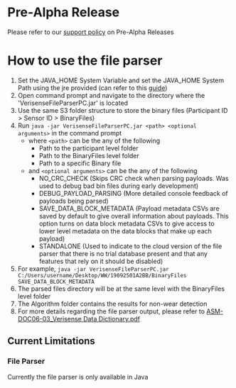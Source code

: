 # Pre-Alpha Release
Please refer to our [support policy](https://shimmersensing.com/support/wireless-sensor-networks-documentation/) on Pre-Alpha Releases

# How to use the file parser
1. Set the JAVA_HOME System Variable and set the JAVA_HOME System Path using the jre provided (can refer to this [guide](https://docs.oracle.com/goldengate/1212/gg-winux/GDRAD/java.htm#BGBFHBEA))
2. Open command prompt and navigate to the directory where the 'VerisenseFileParserPC.jar' is located
3. Use the same S3 folder structure to store the binary files (Participant ID > Sensor ID > BinaryFiles)
4. Run `java -jar VerisenseFileParserPC.jar <path> <optional arguments>` in the command prompt 
     - where `<path>` can be the any of the following
       - Path to the participant level folder
       - Path to the BinaryFiles level folder
       - Path to a specific Binary file
     - and `<optional arguments>` can be the any of the following
       - NO_CRC_CHECK (Skips CRC check when parsing payloads. Was used to debug bad bin files during early development)
       - DEBUG_PAYLOAD_PARSING (More detailed console feedback of payloads being parsed)
       - SAVE_DATA_BLOCK_METADATA (Payload metadata CSVs are saved by default to give overall information about payloads. This option turns on data block metadata CSVs to give access to lower level metadata on the data blocks that make up each payload)
       - STANDALONE (Used to indicate to the cloud version of the file parser that there is no trial database present and that any features that rely on it should be disabled)
5. For example, `java -jar VerisenseFileParserPC.jar C:/Users/username/Desktop/WW/19092501A2BB/BinaryFiles SAVE_DATA_BLOCK_METADATA`
6. The parsed files directory will be at the same level with the BinaryFiles level folder
7. The Algorithm folder contains the results for non-wear detection
8. For more details regarding the file parser output, please refer to [ASM-DOC06-03_Verisense Data Dictionary.pdf](https://github.com/ShimmerEngineering/Shimmer-C-API/blob/VCBA-110/ShimmerBLE/FileParser/ASM-DOC06-03_Verisense%20Data%20Dictionary.pdf)

## Current Limitations
### File Parser
Currently the file parser is only available in Java
